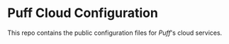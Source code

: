 # Puff Cloud Configuration

This repo contains the public configuration files for _Puff_'s cloud services.